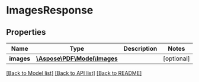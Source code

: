 # ImagesResponse

## Properties
Name | Type | Description | Notes
------------ | ------------- | ------------- | -------------
**images** | [**\Aspose\PDF\Model\Images**](Images.md) |  | [optional] 

[[Back to Model list]](../README.md#documentation-for-models) [[Back to API list]](../README.md#documentation-for-api-endpoints) [[Back to README]](../README.md)



